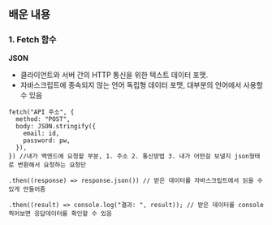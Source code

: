 ## 배운 내용

### 1. Fetch 함수

**JSON**

- 클라이언트와 서버 간의 HTTP 통신을 위한 텍스트 데이터 포맷.
- 자바스크립트에 종속되지 않는 언어 독립형 데이터 포맷, 대부분의 언어에서 사용할 수 있음

```JS
fetch("API 주소", {
  method: "POST",
  body: JSON.stringify({
    email: id,
    password: pw,
  }),
}) //내가 백엔드에 요청할 부분, 1. 주소 2. 통신방법 3. 내가 어떤걸 보낼지 json형태로 변환해서 요청하는 요청단

.then((response) => response.json()) // 받은 데이터를 자바스크립트에서 읽을 수 있게 만들어줌

.then((result) => console.log("결과: ", result)); // 받은 데이터를 console 찍어보면 응답데이터를 확인할 수 있음
```
